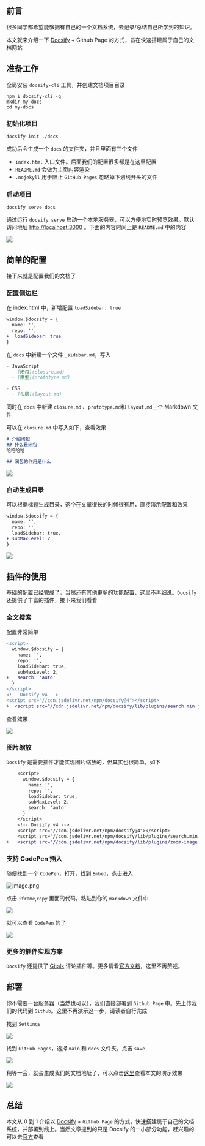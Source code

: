## 前言

很多同学都希望能够拥有自己的一个文档系统，去记录/总结自己所学到的知识。

本文就来介绍一下 [Docsify](https://docsify.js.org/#/zh-cn/quickstart) + Github Page 的方式，旨在快速搭建属于自己的文档网站

## 准备工作

全局安装 `docsify-cli` 工具，并创建文档项目目录

```shell
npm i docsify-cli -g
mkdir my-docs
cd my-docs
```

### 初始化项目

```shell
docsify init ./docs
```

成功后会生成一个 `docs` 的文件夹，并且里面有三个文件

- `index.html` 入口文件。后面我们的配置很多都是在这里配置
- `README.md` 会做为主页内容渲染
- `.nojekyll` 用于阻止 `GitHub Pages` 忽略掉下划线开头的文件

### 启动项目

```shell
docsify serve docs
```

通过运行 `docsify serve` 启动一个本地服务器，可以方便地实时预览效果。默认访问地址 [http://localhost:3000](http://localhost:3000/) 。下面的内容时间上是 `README.md` 中的内容

![](https://upload-images.jianshu.io/upload_images/1784460-4166049c8e334294.png?imageMogr2/auto-orient/strip%7CimageView2/2/w/1240)

## 简单的配置

接下来就是配置我们的文档了

### 配置侧边栏

在 index.html 中，新增配置 `loadSidebar: true`

```diff
window.$docsify = {
  name: '',
  repo: '',
+  loadSidebar: true
}
```

在 `docs` 中新建一个文件 `_sidebar.md`，写入

```markdown
- JavaScript
  - [闭包](closure.md)
  - [原型](prototype.md)

- CSS
  - [布局](layout.md)
```

同时在 `docs` 中新建 `closure.md` 、`prototype.md`和 `layout.md`三个 Markdown 文件

可以在 `closure.md` 中写入如下，查看效果

```markdown
# 介绍闭包
## 什么是闭包
哈哈哈哈

## 闭包的作用是什么
```

![](https://upload-images.jianshu.io/upload_images/1784460-4840f890ac0af846.png?imageMogr2/auto-orient/strip%7CimageView2/2/w/1240)


### 自动生成目录

可以根据标题生成目录，这个在文章很长的时候很有用，直接演示配置和效果

```diff
window.$docsify = {
  name: '',
  repo: '',
  loadSidebar: true,
+ subMaxLevel: 2
}
```

![](https://upload-images.jianshu.io/upload_images/1784460-366e9e373fe6462e.png?imageMogr2/auto-orient/strip%7CimageView2/2/w/1240)

## 插件的使用

基础的配置已经完成了，当然还有其他更多的功能配置，这里不再细说。`Docsify` 还提供了丰富的插件，接下来我们看看	

### 全文搜索

配置非常简单

```diff
<script>
  window.$docsify = {
    name: '',
    repo: '',
    loadSidebar: true,
    subMaxLevel: 2,
+   search: 'auto'
  }
</script>
<!-- Docsify v4 -->
<script src="//cdn.jsdelivr.net/npm/docsify@4"></script>
+  <script src="//cdn.jsdelivr.net/npm/docsify/lib/plugins/search.min.js"></script>
```

查看效果

![](https://upload-images.jianshu.io/upload_images/1784460-0ef0696a6fab9a7b.png?imageMogr2/auto-orient/strip%7CimageView2/2/w/1240)

### 图片缩放

`Docsify` 是需要插件才能实现图片缩放的，但其实也很简单，如下

```diff
    <script>
      window.$docsify = {
        name: '',
        repo: '',
        loadSidebar: true,
        subMaxLevel: 2,
        search: 'auto'
      }
    </script>
    <!-- Docsify v4 -->
    <script src="//cdn.jsdelivr.net/npm/docsify@4"></script>
    <script src="//cdn.jsdelivr.net/npm/docsify/lib/plugins/search.min.js"></script>
+   <script src="//cdn.jsdelivr.net/npm/docsify/lib/plugins/zoom-image.min.js"></script>
```

### 支持 CodePen 插入

随便找到一个 `CodePen`，打开，找到 `Embed`，点击进入

![image.png](https://upload-images.jianshu.io/upload_images/1784460-a6b3752c8e20a5e8.png?imageMogr2/auto-orient/strip%7CimageView2/2/w/1240)

点击 `iframe`,`copy` 里面的代码。粘贴到你的 `markdown` 文件中

![](https://upload-images.jianshu.io/upload_images/1784460-39e63bf188459b6c.png?imageMogr2/auto-orient/strip%7CimageView2/2/w/1240)

就可以查看 `CodePen` 的了

![](https://upload-images.jianshu.io/upload_images/1784460-0659f78f638d8d20.png?imageMogr2/auto-orient/strip%7CimageView2/2/w/1240)


### 更多的插件实现方案
`Docsify` 还提供了 [Gitalk](https://docsify.js.org/#/zh-cn/plugins?id=gitalk) 评论插件等。更多请看[官方文档](https://docsify.js.org/#/zh-cn/plugins)，这里不再赘述。


## 部署

你不需要一台服务器（当然也可以），我们直接部署到 `Github Page` 中。先上传我们的代码到 `Github`。这里不再演示这一步，请读者自行完成

找到 `Settings`

![](https://upload-images.jianshu.io/upload_images/1784460-2a7c6c6edc06b957.png?imageMogr2/auto-orient/strip%7CimageView2/2/w/1240)

找到 `GitHub Pages`，选择 `main` 和 `docs` 文件夹，点击 `save`



![](https://upload-images.jianshu.io/upload_images/1784460-2830f6129cabbbeb.png?imageMogr2/auto-orient/strip%7CimageView2/2/w/1240)

稍等一会，就会生成我们的文档地址了，可以点击[这里](https://gpingfeng.github.io/docsify-demo/)查看本文的演示效果

![](https://upload-images.jianshu.io/upload_images/1784460-308728a57ede7244.png?imageMogr2/auto-orient/strip%7CimageView2/2/w/1240)

## 总结

本文从 0 到 1 介绍以 [Docsify](https://docsify.js.org/#/zh-cn/quickstart) + `Github Page` 的方式，快速搭建属于自己的文档系统，并部署到线上。当然文章提到的只是 Docsify 的一小部分功能，赶兴趣的可以去[官方](https://docsify.js.org/#/)查看